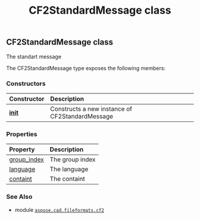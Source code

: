 ﻿---
title: CF2StandardMessage class
second_title: Aspose.CAD for Python via .NET API References
description: 
type: docs
weight: 160
url: /python-net/aspose.cad.fileformats.cf2/cf2standardmessage/
is_root: false
---

## CF2StandardMessage class

The standart message



The CF2StandardMessage type exposes the following members:

### Constructors
| Constructor | Description |
| :- | :- |
| [__init__](/cad/python-net/aspose.cad.fileformats.cf2/cf2standardmessage/__init__/#) | Constructs a new instance of CF2StandardMessage |


### Properties
| Property | Description |
| :- | :- |
| [group_index](/cad/python-net/aspose.cad.fileformats.cf2/cf2standardmessage/group_index) | The group index |
| [language](/cad/python-net/aspose.cad.fileformats.cf2/cf2standardmessage/language) | The language |
| [containt](/cad/python-net/aspose.cad.fileformats.cf2/cf2standardmessage/containt) | The containt |



### See Also
* module [`aspose.cad.fileformats.cf2`](..)
